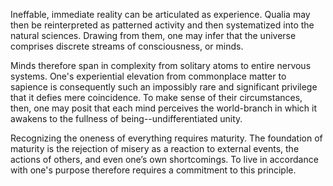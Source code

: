 Ineffable, immediate reality can be articulated as experience. Qualia may then be reinterpreted as patterned activity and then systematized into the natural sciences. Drawing from them, one may infer that the universe comprises discrete streams of consciousness, or minds.

Minds therefore span in complexity from solitary atoms to entire nervous systems. One's experiential elevation from commonplace matter to sapience is consequently such an impossibly rare and significant privilege that it defies mere coincidence. To make sense of their circumstances, then, one may posit that each mind perceives the world-branch in which it awakens to the fullness of being--undifferentiated unity.

Recognizing the oneness of everything requires maturity. The foundation of maturity is the rejection of misery as a reaction to external events, the actions of others, and even one’s own shortcomings. To live in accordance with one's purpose therefore requires a commitment to this principle.